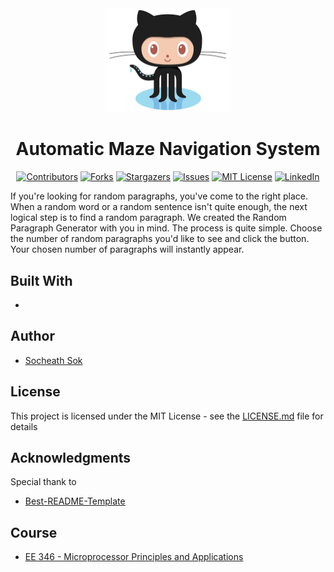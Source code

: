 <!-- Readme Start here -->
<!-- Set logo -->
<div align="center">
  <img src="readme/logo.jpg" width="200" alt="animated" />
</div>


<!-- Title -->
<h1 align="center" style="border: none">
Automatic Maze Navigation System
</h1>

<!-- Shield IO -->
<div align="center">

[![Contributors][contributors-shield]][contributors-url]
[![Forks][forks-shield]][forks-url]
[![Stargazers][stars-shield]][stars-url]
[![Issues][issues-shield]][issues-url]
[![MIT License][license-shield]][license-url]
[![LinkedIn][linkedin-shield]][linkedin-url]

</div>

<!-- Description -->
If you're looking for random paragraphs, you've come to the right place. When a random word or a random sentence isn't quite enough, the next logical step is to find a random paragraph. We created the Random Paragraph Generator with you in mind. The process is quite simple. Choose the number of random paragraphs you'd like to see and click the button. Your chosen number of paragraphs will instantly appear.

<!-- Tools and Framework -->
## Built With
- 

<!-- Authors -->
## Author
- [Socheath Sok](https://github.com/socheathsok)


<!-- License -->
## License
This project is licensed under the MIT License - see the [LICENSE.md](LICENSE.md) file for details


<!-- Shoutout to other projects, plugin, or minor tools -->
## Acknowledgments
Special thank to
- [Best-README-Template](https://github.com/othneildrew/Best-README-Template)


<!-- Course -->
## Course
- [EE 346 - Microprocessor Principles and Applications](http://catalog.csulb.edu/preview_course_nopop.php?catoid=5&coid=40849)


<!-- Links use by shield IO -->
[contributors-shield]: https://img.shields.io/github/contributors/SocheathSok/Automatic-Maze-Navigation-System.svg?style=for-the-badge
[contributors-url]: https://github.com/SocheathSok/Automatic-Maze-Navigation-System/graphs/contributors
[forks-shield]: https://img.shields.io/github/forks/SocheathSok/Automatic-Maze-Navigation-System.svg?style=for-the-badge
[forks-url]: https://github.com/SocheathSok/Automatic-Maze-Navigation-System/network/members
[stars-shield]: https://img.shields.io/github/stars/SocheathSok/Automatic-Maze-Navigation-System.svg?style=for-the-badge
[stars-url]: https://github.com/SocheathSok/Automatic-Maze-Navigation-System/stargazers
[issues-shield]: https://img.shields.io/github/issues/SocheathSok/Automatic-Maze-Navigation-System.svg?style=for-the-badge
[issues-url]: https://github.com/SocheathSok/Automatic-Maze-Navigation-System/issues
[license-shield]: https://img.shields.io/github/license/SocheathSok/Automatic-Maze-Navigation-System.svg?style=for-the-badge
[license-url]: https://github.com/SocheathSok/Automatic-Maze-Navigation-System/blob/master/LICENSE.md
[linkedin-shield]: https://img.shields.io/badge/-LinkedIn-black.svg?style=for-the-badge&logo=linkedin&colorB=555
[linkedin-url]: https://www.linkedin.com/in/socheath-sok-010822240/


